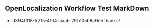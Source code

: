 ## OpenLocalization Workflow Test MarkDown
* d394f318-5215-4104-aaab-29b105b8a9e5 thanks!

<!--HONumber=Aug16_HO4-->


